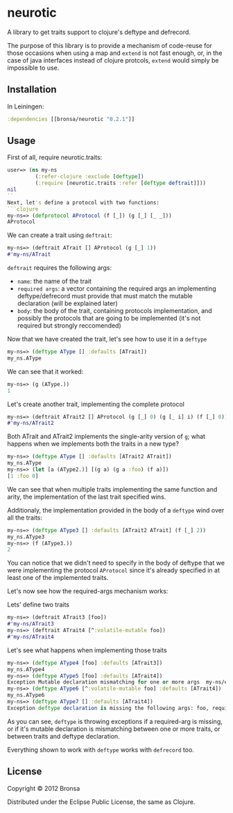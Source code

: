 # neurotic

A library to get traits support to clojure's deftype and defrecord.

The purpose of this library is to provide a mechanism of code-reuse for those occasions when using a map and `extend` is not fast enough, or, in the case of java interfaces instead of clojure protcols, `extend` would simply be impossible to use.

## Installation

In Leiningen:

```clojure
:dependencies [[bronsa/neurotic "0.2.1"]]
```

## Usage

First of all, require neurotic.traits:

```clojure
user=> (ns my-ns
         (:refer-clojure :exclude [deftype])
         (:require [neurotic.traits :refer [deftype deftrait]]))
nil
``
Next, let's define a protocol with two functions:
```clojure
my-ns=> (defprotocol AProtocol (f [_]) (g [_] [_ _]))
AProtocol
```
We can create a trait using `deftrait`:
```clojure
my-ns=> (deftrait ATrait [] AProtocol (g [_] 1))
#'my-ns/ATrait
```
`deftrait` requires the following args: 
* `name`: the name of the trait
* `required args`: a vector containing the required args an implementing deftype/defrecord must provide that must match the mutable declaration (will be explained later)
* `body`: the body of the trait, containing protocols implementation, and possibly the protocols that are going to be implemented (it's not required but strongly reccomended)

Now that we have created the trait, let's see how to use it in a `deftype`
```clojure
my-ns=> (deftype AType [] :defaults [ATrait])
my_ns.AType
```

We can see that it worked:
```clojure
my-ns=> (g (AType.))
1
```

Let's create another trait, implementing the complete protocol

```clojure
my-ns=> (deftrait ATrait2 [] AProtocol (g [_] 0) (g [_ i] i) (f [_] 0))
#'my-ns/ATrait2
```

Both ATrait and ATrait2 implements the single-arity version of `g`; what happens when we implements both the traits in a new type?

```clojure
my-ns=> (deftype AType [] :defaults [ATrait2 ATrait])
my_ns.AType
my-ns=> (let [a (AType2.)] [(g a) (g a :foo) (f a)]) 
[1 :foo 0]
```

We can see that when multiple traits implementing the same function and arity, the implementation of the last trait specified wins.

Additionaly, the implementation provided in the body of a `deftype` wind over all the traits:
```clojure
my-ns=> (deftype AType3 [] :defaults [ATrait2 ATrait] (f [_] 2))
my_ns.AType3
my-ns=> (f (AType3.))
2
```
You can notice that we didn't need to specify in the body of deftype that we were implementing the protocol `AProtocol` since it's already specified in at least one of the implemented traits.

Let's now see how the required-args mechanism works:

Lets' define two traits
```clojure
my-ns=> (deftrait ATrait3 [foo])
#'my-ns/ATrait3
my-ns=> (deftrait ATrait4 [^:volatile-mutable foo])
#'my-ns/ATrait4
```

Let's see what happens when implementing those traits
```clojure
my-ns=> (deftype AType4 [foo] :defaults [ATrait3])
my_ns.AType4
my-ns=> (deftype AType5 [foo] :defaults [ATrait4])
Exception Mutable declaration mismatching for one or more args  my-ns/eval960 (NO_SOURCE_FILE:1)
my-ns=> (deftype AType6 [^:volatile-mutable foo] :defaults [ATrait4])
my_ns.AType6
my-ns=> (deftype AType7 [] :defaults [ATrait4])
Exception deftype declaration is missing the following args: foo, required by one or more implementing traits  my-ns/eval967 (NO_SOURCE_FILE:1)
```

As you can see, `deftype` is throwing exceptions if a required-arg is missing, or if it's mutable declaration is mismatching between one or more traits, or between traits and deftype declaration.

Everything shown to work with `deftype` works with `defrecord` too.


## License

Copyright © 2012 Bronsa

Distributed under the Eclipse Public License, the same as Clojure.

